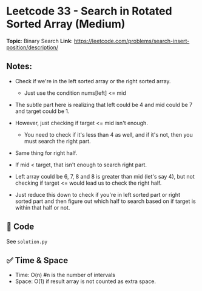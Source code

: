 # Leetcode 33 - Search in Rotated Sorted Array (Medium)

**Topic**: Binary Search
**Link**: https://leetcode.com/problems/search-insert-position/description/

## Notes: 
 - Check if we're in the left sorted array or the right sorted array.
    - Just use the condition nums[left] <= mid
 - The subtle part here is realizing that left could be 4 and mid could be 7 and target could be 1. 
 - However, just checking if target <= mid isn't enough. 
    - You need to check if it's less than 4 as well, and if it's not, then you must search the right part. 
 - Same thing for right half. 
 - If mid < target, that isn't enough to search right part. 
 - Left array could be 6, 7, 8 and 8 is greater than mid (let's say 4), but not checking if target <= would lead us to check the right half. 

 - Just reduce this down to check if you're in left sorted part or right sorted part and then figure out which half to search based on if target is within that half or not. 

## 🧪 Code
See `solution.py`

## ✅ Time & Space
- Time: O(n) #n is the number of intervals
- Space: O(1) if result array is not counted as extra space. 